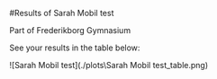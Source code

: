 
#Results of Sarah Mobil test 

Part of Frederikborg Gymnasium

See your results in the table below:

![Sarah Mobil test](./plots\Sarah Mobil test_table.png)

